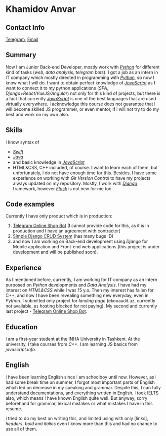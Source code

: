 Khamidov Anvar
==============

Contact Info
------------
[Telegram](https://t.me/khamidov783), [Email](mailto://anvarbekkhamidov@gmail.com)

Summary
-------
Now I am Junior Back-end Developer, mostly work with *[Python](https://python.org)* for different kind of tasks (_web, data analysis, telegram bots_). I got a job as an intern in IT company which mostly directed in programming with *[Python](https://python.org)*, so now I know what I will do. I want to obtain perfect knowledge of *[JavaScript](https://ru.wikipedia.org/wiki/JavaScript)* as I want to connect it to my python applications (_SPA, Django+React/VueJS/Angular_) not only for this kind of projects, but there is a fact that currently *[JavaScript](https://ru.wikipedia.org/wiki/JavaScript)* is one of the best languages that are used virtually everywhere. I acknowledge this course does not guarantee that I will become skilled JS programmer, or even mentor, if I will not try to do my best and work on my own also.

Skills
------
I know syntax of 
* *[Swift](https://developer.apple.com/swift)*
* *[Java](https://www.java.com/)* 
* and basic knowledge in *[JavaScript](https://ru.wikipedia.org/wiki/JavaScript)* 
* HTML&CSS, C++ included, of course. 
I want to learn each of them, but unfortunately, I do not have enough time for this. Besides, I have some experience on working with *Git Version Control* to have my projects always updated on my repository. Mostly, I work with *[Django]()* framework, however *[Flask]()* is not new for me too.

Code examples
-------------
Currently I have only product which is in production:
1. [Telegram Online Shop Bot](https://t.me/Anori_bot) (I cannot provide code for this, as it is in production and I have an agreement with contractor)
1. [Simple Django CRUD System](https://gitlab.com/anvarkhamidov/django-book-library) (has many bugs :D)
1. and now I am working on Back-end development using *Django* for Mobile application and Front-end web applications (this project is under development and will be published soon).

Experience
----------
As I mentioned before, currently, I am working for IT company as an intern purposed on *Python* developments and *Data Analysis*. I have had my interest on *HTML&CSS* while I was 15 y.o. Then my interest has fallen for C++, and now I have been revealing something new everyday, even in *Python*. I submitted only project for _landing page_ (ekooaudit.uz, currently not available, as hosting blocked for not paying). My second and currently last project - [Telegram Online Shop Bot](https://t.me/Anori_bot).

Education
---------
I am a first-year student at the INHA University in Tashkent. At the university, I take courses from *C++*. I am learning JS basics from _javascript.info_.

English
-------
I have been learning English since I am schoolboy until now. However, as I had some break time on summer, I forgot most important parts of English which led on decrease in my speaking and grammar. Despite this, I can fully understand documentations, and everything written in English. I took IELTS also, which means I have known English quite well. But anyway, sorry beforehand for grammar, lexical mistakes or what mistakes I have in this resume. 

I tried to do my best on writing this, and limited using with only [links], *headers*, *bold* and _italics_ even I know more than this and had no chance to use all of them.
